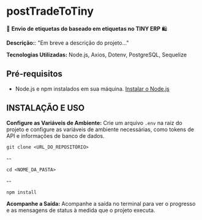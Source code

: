 # postTradeToTiny

🚀 **Envio de etiquetas do baseado em etiquetas no TINY ERP** 🛍️

**Descrição:**: "Em breve a descrição do projeto..."

**Tecnologias Utilizadas:** Node.js, Axios, Dotenv, PostgreSQL, Sequelize

## Pré-requisitos

-   Node.js e npm instalados em sua máquina. [Instalar o Node.js](https://nodejs.org/)

## **INSTALAÇÃO E USO**

**Configure as Variáveis de Ambiente:** Crie um arquivo `.env` na raiz do projeto e configure as variáveis de ambiente necessárias, como tokens de API e informações de banco de dados.

    git clone <URL_DO_REPOSITÓRIO>
   --

    cd <NOME_DA_PASTA> 
--

    npm install

 **Acompanhe a Saída:** Acompanhe a saída no terminal para ver o progresso e as mensagens de status à medida que o projeto executa.
   
